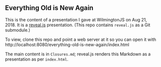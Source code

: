 ## Everything Old is New Again

This is the content of a presentation I gave at WilmingtonJS on Aug 21, 2018.
It is a [reveal.js](https://github.com/hakimel/reveal.js) presentation.
(This repo contains `reveal.js` as a Git submodule.)

To view, clone this repo and point a web server at it so you can open it
with http://localhost:8080/everything-old-is-new-again/index.html

The main content is in `Closures.md`; reveal.js renders this Markdown
as a presentation as per `index.html`.

